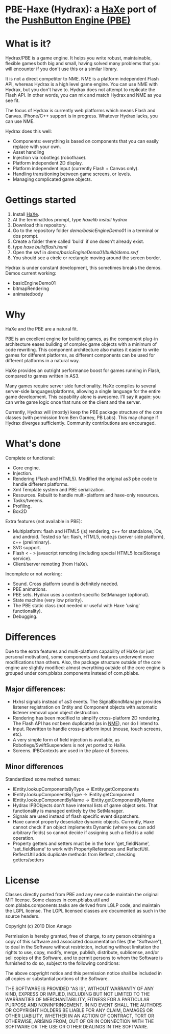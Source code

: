 [pushbutton]: http://pushbuttonengine.com/
[haxe]: http://http://haxe.org
[nme]: http://haxe.org/doc/start/cpp


# PBE-Haxe (Hydrax): a [HaXe][haxe] port of the [PushButton Engine (PBE)][pushbutton]

# What is it?

Hydrax/PBE is a game engine.  It helps you write robust, maintainable, flexible games both big and small, having solved many problems that you will encounter if you don't use this or a similar library.

It is not a direct competitor to NME.  NME is a platform independent Flash API, whereas Hydrax is a high level game engine. You can use NME with Hydrax, but you don't have to.  Hydrax does not attempt to replicate the Flash API.  In other words, you can mix and match Hydrax and NME as you see fit.  

The focus of Hydrax is currently web platforms which means Flash and Canvas.  iPhone/C++ support is in progress.  Whatever Hydrax lacks, you can use NME. 

Hydrax does this well:

- Components: everything is based on components that you can easily replace with your own.
- Asset handling
- Injection via robotlegs (robothaxe).
- Platform independent 2D display.
- Platform independent input (currently Flash + Canvas only).
- Handling transitioning between game screens, or levels.
- Managing complicated game objects.

# Gettings started

1. Install [HaXe][haxe].
2. At the terminal/dos prompt, type *haxelib install hydrax*
3. Download this repository.
2. Go to the repository folder *demo/basicEngineDemo01* in a terminal or dos prompt.
3. Create a folder there called 'build' if one doesn't already exist.
4. type *haxe buildflash.hxml*
5. Open the swf in *demo/basicEngineDemo01/build/demo.swf*
6. You should see a circle or rectangle moving around the screen border.

Hydrax is under constant development, this sometimes breaks the demos.  Demos current working: 
 
- basicEngineDemo01
- bitmapRendering
- animatedbody

# Why

HaXe and the PBE are a natural fit.  

PBE is an excellent engine for building games, as the component plug-in architecture eases building of complex game objects with a minimum of code rewriting.  This component architecture also makes it easier to write games for different platforms, as different components can be used for different platforms in a natural way.

HaXe provides an outright performance boost for games running in Flash, compared to games written in AS3.

Many games require server side functionality.  HaXe compiles to several server-side languages/platforms, allowing a single language for the entire game development.  This capability alone is awesome.  I'll say it again: you can write game logic once that runs on the client and the server.

Currently, Hydrax will (mostly) keep the PBE package structure of the core classes (with permission from Ben Garney, PB Labs).  This may change if Hydrax diverges sufficiently.  Community contributions are encouraged.

# What's done

Complete or functional:

- Core engine.
- Injection.
- Rendering (Flash and HTML5).  Modified the original as3 pbe code to handle different platforms.
- Xml Template system and PBE serialization.
- Resources.  Rebuilt to handle multi-platform and haxe-only resources.
- Tasks/tweens.
- Profiling.
- Box2D

Extra features (not available in PBE):

- Multiplatform: flash and HTML5 (js) rendering, c++ for standalone, iOs, and android.  Tested so far: flash, HTML5, node.js (server side platform), c++ (preliminary).
- SVG support.
- Flash < - > javascript remoting (including special HTML5 localStorage service).
- Client/server remoting (from HaXe).

Incomplete or not working:

- Sound.  Cross platform sound is definitely needed.
- PBE animations.
- PBE sets.  Hydrax uses a context-specific SetManager (optional).
- State machine (very low priority).
- The PBE static class (not needed or useful with Haxe 'using' functionality).
- Debugging.  

# Differences

Due to the extra features and multi-platform capability of HaXe (or just personal motivation), some components and features underwent more modifications than others.  Also, the package structure outside of the core engine are slightly modified: almost everything outside of the core engine is grouped under com.pblabs.components instead of com.pblabs.

## Major differences:

- Hxhsl signals instead of as3 events.  The SignalBondManager provides listener registration on Entity and Component objects with automatic listener  removal upon object destruction.
- Rendering has been modified to simplify cross-platform 2D rendering.  The Flash API has *not* been duplicated (as in [NME][nme]), nor do I intend to. 
- Input.  Rewritten to handle cross-platform input (mouse, touch screens, etc).
- A very simple form of field injection is available, as Robotlegs/SwiftSuspenders is not yet ported to HaXe.
- Screens.  IPBContexts are used in the place of Screens.

## Minor differences

Standardized some method names:

- IEntity.lookupComponentsByType -> IEntity.getComponents
- IEntity.lookupComponentByType -> IEntity.getComponent
- IEntity.lookupComponentByName -> IEntity.getComponentByName
- Hydrax IPBObjects don't have internal lists of game object sets.  That functionality is managed entirely by the SetManager.
- Signals are used instead of flash specific event dispatchers.  
- Haxe cannot property deserialize dynamic objects.  Currently, Haxe cannot check if an object implements Dynamic (where you can add arbitrary fields) so cannot decide if assigning such a field is a valid operation.
- Property getters and setters must be in the form 'get_fieldName', 'set_fieldName' to work with PropertyReferences and ReflectUtil.  ReflectUtil adds duplicate methods from Reflect, checking getters/setters

# License

Classes directly ported from PBE and any new code maintain the original MIT license. Some classes in com.pblabs.util and com.pblabs.components.tasks are derived from LGLP code, and maintain the LGPL license.  The LGPL licensed classes are documented as such in the source headers.

Copyright (c) 2010 Dion Amago

Permission is hereby granted, free of charge, to any person obtaining a copy
of this software and associated documentation files (the "Software"), to deal
in the Software without restriction, including without limitation the rights
to use, copy, modify, merge, publish, distribute, sublicense, and/or sell
copies of the Software, and to permit persons to whom the Software is
furnished to do so, subject to the following conditions:

The above copyright notice and this permission notice shall be included in
all copies or substantial portions of the Software.

THE SOFTWARE IS PROVIDED "AS IS", WITHOUT WARRANTY OF ANY KIND, EXPRESS OR
IMPLIED, INCLUDING BUT NOT LIMITED TO THE WARRANTIES OF MERCHANTABILITY,
FITNESS FOR A PARTICULAR PURPOSE AND NONINFRINGEMENT. IN NO EVENT SHALL THE
AUTHORS OR COPYRIGHT HOLDERS BE LIABLE FOR ANY CLAIM, DAMAGES OR OTHER
LIABILITY, WHETHER IN AN ACTION OF CONTRACT, TORT OR OTHERWISE, ARISING FROM,
OUT OF OR IN CONNECTION WITH THE SOFTWARE OR THE USE OR OTHER DEALINGS IN
THE SOFTWARE.

